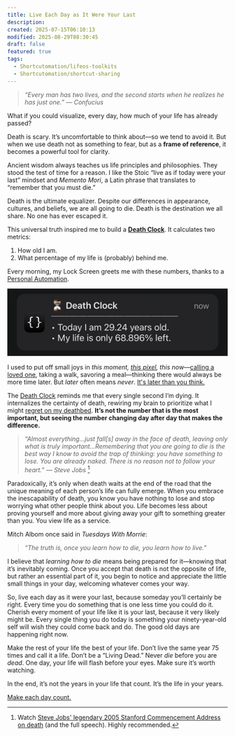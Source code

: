 ```yaml
---
title: Live Each Day as It Were Your Last
description:
created: 2025-07-15T06:10:13
modified: 2025-08-29T08:30:45
draft: false
featured: true
tags:
  - Shortcutomation/lifeos-toolkits
  - Shortcutomation/shortcut-sharing
---
```


> _“Every man has two lives, and the second starts when he realizes he has just one.” — Confucius_

What if you could visualize, every day, how much of your life has already passed?

Death is scary. It’s uncomfortable to think about—so we tend to avoid it. But when we use death not as something to fear, but as a **frame of reference**, it becomes a powerful tool for clarity.

Ancient wisdom always teaches us life principles and philosophies. They stood the test of time for a reason. I like the Stoic “live as if today were your last” mindset and _Memento Mori_, a Latin phrase that translates to “remember that you must die.”

Death is the ultimate equalizer. Despite our differences in appearance, cultures, and beliefs, we are all going to die. Death is the destination we all share. No one has ever escaped it.

This universal truth inspired me to build a **[Death Clock](https://shortcutomation.com/gallery/shared/death-clock/)**. It calculates two metrics:

1. How old I am.
2. What percentage of my life is (probably) behind me.

Every morning, my Lock Screen greets me with these numbers, thanks to a [Personal Automation](https://support.apple.com/guide/shortcuts/intro-to-personal-automation-apd690170742/ios).

![](../_attachments/4b4ce1d10ae09059857f00b70a8315ff.jpg)

I used to put off small joys in _this moment, [this pixel](https://waitbutwhy.com/2013/11/life-is-picture-but-you-live-in-pixel.html), this now_—[calling a loved one](https://shortcutomation.com/gallery/lifeos-toolkits/call-people-i-love/), taking a walk, savoring a meal—thinking there would always be more time later. But _later_ often means _never_. [It's later than you think.](https://www.youtube.com/watch?v=nFxjnUPRwx4)

The [Death Clock](https://shortcutomation.com/gallery/shared/death-clock/) reminds me that every single second I’m dying. It internalizes the certainty of death, rewiring my brain to prioritize what I might [regret on my deathbed](https://bronnieware.com/regrets-of-the-dying/). **It’s not the number that is the most important, but seeing the number changing day after day that makes the difference.**

> _“Almost everything…just fall[s] away in the face of death, leaving only what is truly important…Remembering that you are going to die is the best way I know to avoid the trap of thinking: you have something to lose. You are already naked. There is no reason not to follow your heart.” — Steve Jobs_ [^1]

Paradoxically, it’s only when death waits at the end of the road that the unique meaning of each person’s life can fully emerge. When you embrace the inescapability of death, you know you have nothing to lose and stop worrying what other people think about you. Life becomes less about proving yourself and more about giving away your gift to something greater than you. You view life as a service.

Mitch Albom once said in _Tuesdays With Morrie_:

> _“The truth is, once you learn how to die, you learn how to live.”_

I believe that _learning how to die_ means being prepared for it—knowing that it’s inevitably coming. Once you accept that death is not the opposite of life, but rather an essential part of it, you begin to notice and appreciate the little small things in your day, welcoming whatever comes your way.

So, live each day as it were your last, because someday you’ll certainly be right. Every time you do something that is one less time you could do it. Cherish every moment of your life like it is your last, because it very likely might be. Every single thing you do today is something your ninety-year-old self will wish they could come back and do. The good old days are happening right now.

Make the rest of your life the best of your life. Don’t live the same year 75 times and call it a life. Don’t be a “Living Dead.” Never _die_ before you are _dead_. One day, your life will flash before your eyes. Make sure it’s worth watching.

In the end, it’s not the years in your life that count. It’s the life in your years.

[Make each day count.](https://youtu.be/JYdCltjvrxg)

[^1]: Watch [Steve Jobs' legendary 2005 Stanford Commencement Address on death](https://youtu.be/UF8uR6Z6KLc?t=544) (and the full speech). Highly recommended.
